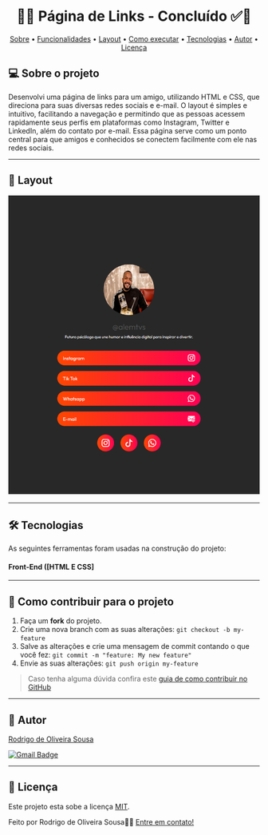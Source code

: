 <h1 align="center"> 
	  🚀✅ Página de Links - Concluído ✅🚀
</h1>

<!-- ---------------------------------------------------------------------- -->

<!-- MODELO MENU DE NAVEGAÇÃO -->
<p align="center">
 <a href="#-sobre-o-projeto">Sobre</a> •
 <a href="#-funcionalidades">Funcionalidades</a> •
 <a href="#-layout">Layout</a> • 
 <a href="#-como-executar-o-projeto">Como executar</a> • 
 <a href="#-tecnologias">Tecnologias</a> • 
 <a href="#-autor">Autor</a> • 
 <a href="#user-content--licença">Licença</a>
</p>

<!-- ---------------------------------------------------------------------- -->


<!-- ---------------------------------------------------------------------- -->

<!-- MODELO DESCRIÇÃO SOBRE O PROJETO: -->
## 💻 Sobre o projeto

<!-- EXPLICA O MOTIVO DO PROJETO -->
Desenvolvi uma página de links para um amigo, utilizando HTML e CSS, que direciona para suas diversas redes sociais e e-mail. O layout é simples e intuitivo, facilitando a navegação e permitindo que as pessoas acessem rapidamente seus perfis em plataformas como Instagram, Twitter e LinkedIn, além do contato por e-mail. Essa página serve como um ponto central para que amigos e conhecidos se conectem facilmente com ele nas redes sociais.

<!-- LINHA DE DIVISÃO: -->
---
<!-- EXEMPLO DE LAYOUT: -->
## 🎨 Layout
![Web1](https://github.com/rodrigosousa94/pagina-links-ale/blob/main/_assets/Captura%20de%20tela%202024-10-24%20155024.png)

---

<!-- ---------------------------------------------------------------------- -->

<!-- MODELO DE TECNOLOGIAS -->
## 🛠 Tecnologias

As seguintes ferramentas foram usadas na construção do projeto:

#### **Front-End**  ([HTML E CSS]

---

<!-- ---------------------------------------------------------------------- -->

<!-- MODELO DE COMO CONTRIBUIR PARA O PROJETO -->
## 💪 Como contribuir para o projeto

1. Faça um **fork** do projeto.
2. Crie uma nova branch com as suas alterações: `git checkout -b my-feature`
3. Salve as alterações e crie uma mensagem de commit contando o que você fez: `git commit -m "feature: My new feature"`
4. Envie as suas alterações: `git push origin my-feature`
> Caso tenha alguma dúvida confira este [guia de como contribuir no GitHub](./CONTRIBUTING.md)

---

<!-- ---------------------------------------------------------------------- -->

<!-- MODELO DE AUTOR-->
## 🦸 Autor

<a href="https://www.linkedin.com/in/s-rodrigo/">
Rodrigo de Oliveira Sousa</a>
 <br />
 
[![Gmail Badge](https://img.shields.io/badge/-r.oliveira5117@gmail.com-c14438?style=flat-square&logo=Gmail&logoColor=white&link=mailto:r.oliveira5117@gmail.com)](mailto:r.oliveira5117@gmail.com)

---

<!-- ---------------------------------------------------------------------- -->

<!-- MODELO DE LICENÇA -->
## 📝 Licença

Este projeto esta sobe a licença [MIT](./LICENSE).

Feito por Rodrigo de Oliveira Sousa👋🏽 [Entre em contato!](https://www.linkedin.com/in/s-rodrigo/)
